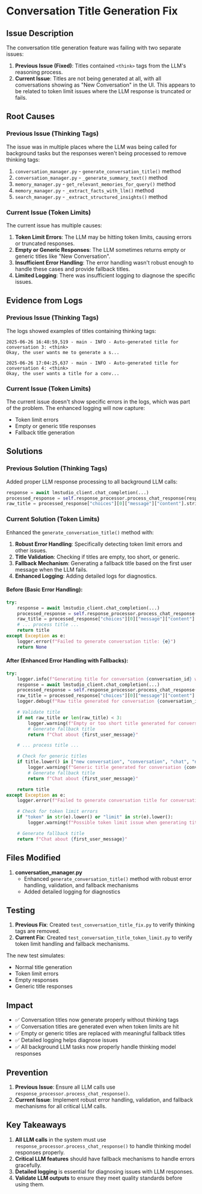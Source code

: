 # Conversation Title Generation Fix

## Issue Description

The conversation title generation feature was failing with two separate issues:

1. **Previous Issue (Fixed)**: Titles contained `<think>` tags from the LLM's reasoning process.
2. **Current Issue**: Titles are not being generated at all, with all conversations showing as "New Conversation" in the UI. This appears to be related to token limit issues where the LLM response is truncated or fails.

## Root Causes

### Previous Issue (Thinking Tags)
The issue was in multiple places where the LLM was being called for background tasks but the responses weren't being processed to remove thinking tags:

1. `conversation_manager.py` - `generate_conversation_title()` method
2. `conversation_manager.py` - `_generate_summary_text()` method  
3. `memory_manager.py` - `get_relevant_memories_for_query()` method
4. `memory_manager.py` - `_extract_facts_with_llm()` method
5. `search_manager.py` - `_extract_structured_insights()` method

### Current Issue (Token Limits)
The current issue has multiple causes:

1. **Token Limit Errors**: The LLM may be hitting token limits, causing errors or truncated responses.
2. **Empty or Generic Responses**: The LLM sometimes returns empty or generic titles like "New Conversation".
3. **Insufficient Error Handling**: The error handling wasn't robust enough to handle these cases and provide fallback titles.
4. **Limited Logging**: There was insufficient logging to diagnose the specific issues.

## Evidence from Logs

### Previous Issue (Thinking Tags)
The logs showed examples of titles containing thinking tags:

```
2025-06-26 16:48:59,519 - main - INFO - Auto-generated title for conversation 3: <think>
Okay, the user wants me to generate a s...

2025-06-26 17:04:25,637 - main - INFO - Auto-generated title for conversation 4: <think>
Okay, the user wants a title for a conv...
```

### Current Issue (Token Limits)
The current issue doesn't show specific errors in the logs, which was part of the problem. The enhanced logging will now capture:

- Token limit errors
- Empty or generic title responses
- Fallback title generation

## Solutions

### Previous Solution (Thinking Tags)
Added proper LLM response processing to all background LLM calls:

```python
response = await lmstudio_client.chat_completion(...)
processed_response = self.response_processor.process_chat_response(response)
raw_title = processed_response["choices"][0]["message"]["content"].strip()
```

### Current Solution (Token Limits)
Enhanced the `generate_conversation_title()` method with:

1. **Robust Error Handling**: Specifically detecting token limit errors and other issues.
2. **Title Validation**: Checking if titles are empty, too short, or generic.
3. **Fallback Mechanism**: Generating a fallback title based on the first user message when the LLM fails.
4. **Enhanced Logging**: Adding detailed logs for diagnostics.

#### Before (Basic Error Handling):
```python
try:
    response = await lmstudio_client.chat_completion(...)
    processed_response = self.response_processor.process_chat_response(response)
    raw_title = processed_response["choices"][0]["message"]["content"].strip()
    # ... process title ...
    return title
except Exception as e:
    logger.error(f"Failed to generate conversation title: {e}")
    return None
```

#### After (Enhanced Error Handling with Fallbacks):
```python
try:
    logger.info(f"Generating title for conversation {conversation_id} with {len(user_messages)} user messages")
    response = await lmstudio_client.chat_completion(...)
    processed_response = self.response_processor.process_chat_response(response)
    raw_title = processed_response["choices"][0]["message"]["content"].strip()
    logger.debug(f"Raw title generated for conversation {conversation_id}: '{raw_title}'")

    # Validate title
    if not raw_title or len(raw_title) < 3:
        logger.warning(f"Empty or too short title generated for conversation {conversation_id}")
        # Generate fallback title
        return f"Chat about {first_user_message}"

    # ... process title ...

    # Check for generic titles
    if title.lower() in ["new conversation", "conversation", "chat", "new chat", ""]:
        logger.warning(f"Generic title generated for conversation {conversation_id}: '{title}'")
        # Generate fallback title
        return f"Chat about {first_user_message}"

    return title
except Exception as e:
    logger.error(f"Failed to generate conversation title for conversation {conversation_id}: {e}")

    # Check for token limit errors
    if "token" in str(e).lower() or "limit" in str(e).lower():
        logger.warning(f"Possible token limit issue when generating title: {e}")

    # Generate fallback title
    return f"Chat about {first_user_message}"
```

## Files Modified

1. **conversation_manager.py**
   - Enhanced `generate_conversation_title()` method with robust error handling, validation, and fallback mechanisms
   - Added detailed logging for diagnostics

## Testing

1. **Previous Fix**: Created `test_conversation_title_fix.py` to verify thinking tags are removed.
2. **Current Fix**: Created `test_conversation_title_token_limit.py` to verify token limit handling and fallback mechanisms.

The new test simulates:
- Normal title generation
- Token limit errors
- Empty responses
- Generic title responses

## Impact

- ✅ Conversation titles now generate properly without thinking tags
- ✅ Conversation titles are generated even when token limits are hit
- ✅ Empty or generic titles are replaced with meaningful fallback titles
- ✅ Detailed logging helps diagnose issues
- ✅ All background LLM tasks now properly handle thinking model responses

## Prevention

1. **Previous Issue**: Ensure all LLM calls use `response_processor.process_chat_response()`.
2. **Current Issue**: Implement robust error handling, validation, and fallback mechanisms for all critical LLM calls.

## Key Takeaways

1. **All LLM calls** in the system must use `response_processor.process_chat_response()` to handle thinking model responses properly.
2. **Critical LLM features** should have fallback mechanisms to handle errors gracefully.
3. **Detailed logging** is essential for diagnosing issues with LLM responses.
4. **Validate LLM outputs** to ensure they meet quality standards before using them.

